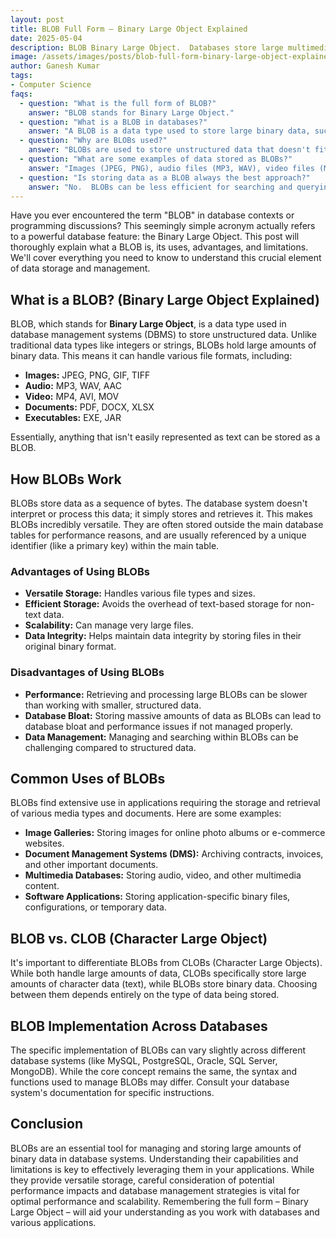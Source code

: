 ```yaml
---
layout: post
title: BLOB Full Form – Binary Large Object Explained
date: 2025-05-04
description: BLOB Binary Large Object.  Databases store large multimedia as BLOBs, handling them efficiently.  Essential for rich media applications.
image: /assets/images/posts/blob-full-form-binary-large-object-explained.webp
author: Ganesh Kumar
tags:
- Computer Science
faqs:
  - question: "What is the full form of BLOB?"
    answer: "BLOB stands for Binary Large Object."
  - question: "What is a BLOB in databases?"
    answer: "A BLOB is a data type used to store large binary data, such as images, audio files, or documents, within a database."
  - question: "Why are BLOBs used?"
    answer: "BLOBs are used to store unstructured data that doesn't fit neatly into standard database fields like text or numbers."
  - question: "What are some examples of data stored as BLOBs?"
    answer: "Images (JPEG, PNG), audio files (MP3, WAV), video files (MP4, AVI), and document files (PDF, DOCX)."
  - question: "Is storing data as a BLOB always the best approach?"
    answer: "No.  BLOBs can be less efficient for searching and querying compared to structured data.  Consider alternatives if data needs frequent analysis or manipulation."
---
```



Have you ever encountered the term "BLOB" in database contexts or programming discussions?  This seemingly simple acronym actually refers to a powerful database feature: the Binary Large Object.  This post will thoroughly explain what a BLOB is, its uses, advantages, and limitations.  We'll cover everything you need to know to understand this crucial element of data storage and management.

## What is a BLOB? (Binary Large Object Explained)

BLOB, which stands for **Binary Large Object**, is a data type used in database management systems (DBMS) to store unstructured data. Unlike traditional data types like integers or strings, BLOBs hold large amounts of binary data.  This means it can handle various file formats, including:

* **Images:** JPEG, PNG, GIF, TIFF
* **Audio:** MP3, WAV, AAC
* **Video:** MP4, AVI, MOV
* **Documents:** PDF, DOCX, XLSX
* **Executables:**  EXE, JAR


Essentially, anything that isn't easily represented as text can be stored as a BLOB.


## How BLOBs Work

BLOBs store data as a sequence of bytes. The database system doesn't interpret or process this data; it simply stores and retrieves it. This makes BLOBs incredibly versatile.  They are often stored outside the main database tables for performance reasons, and are usually referenced by a unique identifier (like a primary key) within the main table.

### Advantages of Using BLOBs

* **Versatile Storage:** Handles various file types and sizes.
* **Efficient Storage:**  Avoids the overhead of text-based storage for non-text data.
* **Scalability:** Can manage very large files.
* **Data Integrity:** Helps maintain data integrity by storing files in their original binary format.


### Disadvantages of Using BLOBs

* **Performance:**  Retrieving and processing large BLOBs can be slower than working with smaller, structured data.
* **Database Bloat:**  Storing massive amounts of data as BLOBs can lead to database bloat and performance issues if not managed properly.
* **Data Management:**  Managing and searching within BLOBs can be challenging compared to structured data.


## Common Uses of BLOBs

BLOBs find extensive use in applications requiring the storage and retrieval of various media types and documents.  Here are some examples:

* **Image Galleries:** Storing images for online photo albums or e-commerce websites.
* **Document Management Systems (DMS):** Archiving contracts, invoices, and other important documents.
* **Multimedia Databases:**  Storing audio, video, and other multimedia content.
* **Software Applications:** Storing application-specific binary files, configurations, or temporary data.


## BLOB vs. CLOB (Character Large Object)

It's important to differentiate BLOBs from CLOBs (Character Large Objects). While both handle large amounts of data, CLOBs specifically store large amounts of character data (text), while BLOBs store binary data.  Choosing between them depends entirely on the type of data being stored.

##  BLOB Implementation Across Databases

The specific implementation of BLOBs can vary slightly across different database systems (like MySQL, PostgreSQL, Oracle, SQL Server, MongoDB). While the core concept remains the same, the syntax and functions used to manage BLOBs may differ. Consult your database system's documentation for specific instructions.


## Conclusion

BLOBs are an essential tool for managing and storing large amounts of binary data in database systems. Understanding their capabilities and limitations is key to effectively leveraging them in your applications. While they provide versatile storage, careful consideration of potential performance impacts and database management strategies is vital for optimal performance and scalability.  Remembering the full form – Binary Large Object – will aid your understanding as you work with databases and various applications.